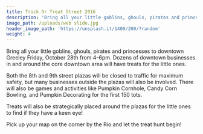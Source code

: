 ```yaml
---
title: Trick Or Treat Street 2016
description: 'Bring all your little goblins, ghouls, pirates and princesses to downtown Greeley Friday, October 28th from 4 to 6pm. Dozens of downtown businesses in and around the core downtown area will have treats for the little ones.'
image_path: /uploads/web slide.jpg
header_image_path: 'https://unsplash.it/1400/200/?random'
weight: 4
---
```



Bring all your little goblins, ghouls, pirates and princesses to downtown Greeley Friday, October 28th from 4-6pm. Dozens of downtown businesses in and around the core downtown area will have treats for the little ones.

Both the 8th and 9th street plazas will be closed to traffic for maximum safety, but many businesses outside the plazas will also be involved. There will also be games and activities like Pumpkin Cornhole, Candy Corn Bowling, and Pumpkin Decorating for the first 150 tots.

Treats will also be strategically placed around the plazas for the little ones to find if they have a keen eye!

Pick up your map on the corner by the Rio and let the treat hunt begin!